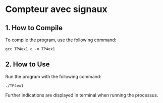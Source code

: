 # Compteur avec signaux

## 1. How to Compile
To compile the program, use the following command:
```
gcc TP4ex1.c -o TP4ex1 

```

## 2. How to Use
Run the program with the following command:
```
./TP4ex1 

```

Further indications are displayed in terminal when running the processus.
